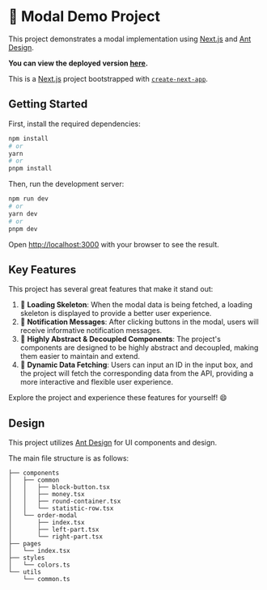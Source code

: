 # 🚀 Modal Demo Project

This project demonstrates a modal implementation using [Next.js](https://nextjs.org/) and [Ant Design](https://ant.design/). 

**You can view the deployed version [here](https://modal-demo-mu.vercel.app/).**

This is a [Next.js](https://nextjs.org/) project bootstrapped with [`create-next-app`](https://github.com/vercel/next.js/tree/canary/packages/create-next-app).

## Getting Started

First, install the required dependencies:

```bash
npm install
# or
yarn
# or
pnpm install
```

Then, run the development server:

```bash
npm run dev
# or
yarn dev
# or
pnpm dev
```

Open [http://localhost:3000](http://localhost:3000) with your browser to see the result.

## Key Features

This project has several great features that make it stand out:

1. 🦴 **Loading Skeleton**: When the modal data is being fetched, a loading skeleton is displayed to provide a better user experience.
2. 📣 **Notification Messages**: After clicking buttons in the modal, users will receive informative notification messages.
3. 🧩 **Highly Abstract & Decoupled Components**: The project's components are designed to be highly abstract and decoupled, making them easier to maintain and extend.
4. 🔌 **Dynamic Data Fetching**: Users can input an ID in the input box, and the project will fetch the corresponding data from the API, providing a more interactive and flexible user experience.

Explore the project and experience these features for yourself! 😄

## Design

This project utilizes [Ant Design](https://ant.design/) for UI components and design.

The main file structure is as follows:

```text
├── components
│   ├── common
│   │   ├── block-button.tsx
│   │   ├── money.tsx
│   │   ├── round-container.tsx
│   │   └── statistic-row.tsx
│   └── order-modal
│       ├── index.tsx
│       ├── left-part.tsx
│       └── right-part.tsx
├── pages
│   └── index.tsx
├── styles
│   └── colors.ts
└── utils
    └── common.ts
```



